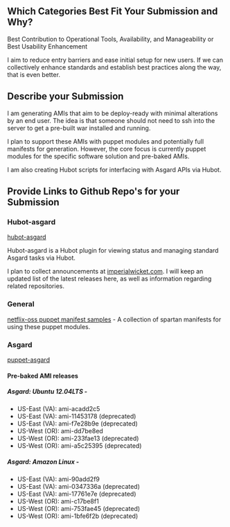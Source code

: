 ## Which Categories Best Fit Your Submission and Why?

Best Contribution to Operational Tools, Availability, and Manageability or Best Usability Enhancement

I aim to reduce entry barriers and ease initial setup for new users. If we can collectively enhance standards and establish best practices along the way, that is even better.

## Describe your Submission

I am generating AMIs that aim to be deploy-ready with minimal alterations by an end user. The idea is that someone should not need to ssh into the server to get a pre-built war installed and running. 

I plan to support these AMIs with puppet modules and potentially full manifests for generation. However, the core focus is currently puppet modules for the specific software solution and pre-baked AMIs.

I am also creating Hubot scripts for interfacing with Asgard APIs via Hubot.

## Provide Links to Github Repo's for your Submission

### Hubot-asgard

[hubot-asgard](https://github.com/imperialwicket/hubot-asgard)

Hubot-asgard is a Hubot plugin for viewing status and managing standard Asgard tasks via Hubot.


I plan to collect announcements at [imperialwicket.com](http://imperialwicket.com/tag/netflix). I will keep an updated list of the latest releases here, as well as information regarding related repositories.

### General

[netflix-oss puppet manifest samples](https://github.com/imperialwicket/netflixoss-puppet-manifest-samples) - A collection of spartan manifests for using these puppet modules.

### Asgard

[puppet-asgard](https://github.com/imperialwicket/puppet-asgard)

#### Pre-baked AMI releases

##### Asgard: Ubuntu 12.04LTS -
  - US-East (VA): ami-acadd2c5
  - US-East (VA): ami-11453178 (deprecated)
  - US-East (VA): ami-f7e28b9e (deprecated)
  - US-West (OR): ami-dd7be8ed
  - US-West (OR): ami-233fae13 (deprecated)
  - US-West (OR): ami-a5c25395 (deprecated)

##### Asgard: Amazon Linux - 
  - US-East (VA): ami-90add2f9
  - US-East (VA): ami-0347336a (deprecated)
  - US-East (VA): ami-17761e7e (deprecated)
  - US-West (OR): ami-c17be8f1
  - US-West (OR): ami-753fae45 (deprecated)
  - US-West (OR): ami-1bfe6f2b (deprecated)

